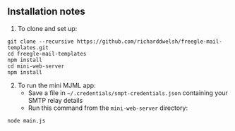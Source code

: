 ## Installation notes

1. To clone and set up:
```
git clone --recursive https://github.com/richarddwelsh/freegle-mail-templates.git
cd freegle-mail-templates
npm install
cd mini-web-server
npm install
```
2. To run the mini MJML app:
   * Save a file in `~/.credentials/smpt-credentials.json` containing your SMTP relay details
   * Run this command from the `mini-web-server` directory:
```
node main.js
```
